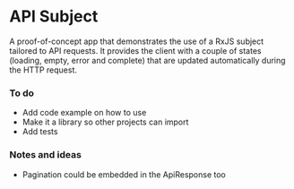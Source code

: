 # API Subject

A proof-of-concept app that demonstrates the use of a RxJS subject tailored to API requests. It provides the client with a couple of states (loading, empty, error and complete) that are updated automatically during the HTTP request.

### To do
- Add code example on how to use
- Make it a library so other projects can import
- Add tests

### Notes and ideas
- Pagination could be embedded in the ApiResponse too
